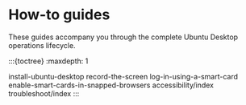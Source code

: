 # How-to guides

These guides accompany you through the complete Ubuntu Desktop operations lifecycle.

:::{toctree}
:maxdepth: 1

install-ubuntu-desktop
record-the-screen
log-in-using-a-smart-card
enable-smart-cards-in-snapped-browsers
accessibility/index
troubleshoot/index
:::
